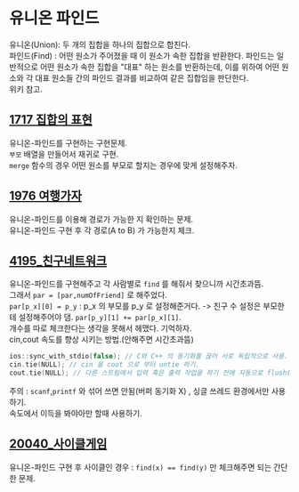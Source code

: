# 유니온 파인드
유니온(Union): 두 개의 집합을 하나의 집합으로 합친다.  
파인드(Find) : 어떤 원소가 주어졌을 때 이 원소가 속한 집합을 반환한다. 파인드는 일반적으로 어떤 원소가 속한 집합을 "대표" 하는 원소를 반환하는데, 이를 위하여 어떤 원소와 각 대표 원소들 간의 파인드 결과를 비교하여 같은 집합임을 판단한다.  
위키 참고.  

## [1717 집합의 표현](./1717_집합의표현.py)
유니온-파인드를 구현하는 구현문제.  
`부모` 배열을 만들어서 재귀로 구현.  
`merge` 함수의 경우 어떤 원소를 부모로 할지는 경우에 맞게 설정해주자.  

## [1976 여행가자](./1976_여행가자.py)
유니온-파인드를 이용해 경로가 가능한 지 확인하는 문제.  
유니온-파인드 구현 후 각 경로(A to B) 가 가능한지 체크.  

## [4195_친구네트워크](./4195_친구네트워크.py)
유니온-파인드를 구현해주고 각 사람별로 `find` 를 해줘서 찾으니까 시간초과뜸.  
그래서 `par = [par,numOfFriend]` 로 해주었다.  
`par[p_x][0] = p_y` : p_x 의 부모를 p_y 로 설정해준거다. -> 친구 수 설정은 부모한테 설정해주어야 댐. `par[p_y][1] += par[p_x][1]`.  
개수를 따로 체크한다는 생각을 못해서 헤맸다. 기억하자.  
cin,cout 속도를 향상 시키는 방법.(안해주면 시간초과뜸)  
```c++
ios::sync_with_stdio(false); // C와 C++ 의 동기화를 끊어 서로 독립적으로 사용.
cin.tie(NULL); // cin 을 cout 으로 부터 untie 하기. 
cout.tie(NULL); // 다른 스트림에서 입력 혹은 출력 작업을 하기 전에 자동으로 flush(콘솔에 표시) 되도록 신경써주지 않는다.
```
주의 : `scanf`,`printf` 와 섞어 쓰면 안됨(버퍼 동기화 X) , 싱글 쓰레드 환경에서만 사용하기.  
속도에서 이득을 봐야아만 할때 사용하기.  

## [20040_사이클게임](./20040_사이클게임.py)
유니온-파인드 구현 후 사이클인 경우 : `find(x) == find(y)` 만 체크해주면 되는 간단한 문제.  